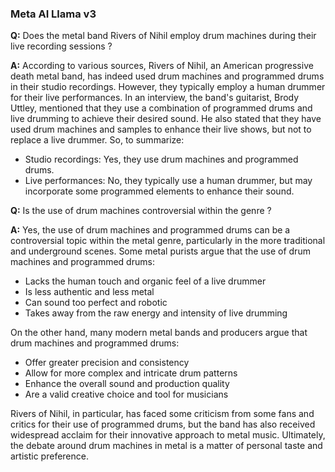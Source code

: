 ### Meta AI Llama v3

**Q:** Does the metal band Rivers of Nihil employ drum machines during their live recording sessions ?

**A:** According to various sources, Rivers of Nihil, an American progressive death metal band, has indeed used drum machines and programmed drums in their studio recordings. However, they typically employ a human drummer for their live performances.
In an interview, the band's guitarist, Brody Uttley, mentioned that they use a combination of programmed drums and live drumming to achieve their desired sound. He also stated that they have used drum machines and samples to enhance their live shows, but not to replace a live drummer.
So, to summarize:

* Studio recordings: Yes, they use drum machines and programmed drums.
* Live performances: No, they typically use a human drummer, but may incorporate some programmed elements to enhance their sound.

**Q:** Is the use of drum machines controversial within the genre ?

**A:** Yes, the use of drum machines and programmed drums can be a controversial topic within the metal genre, particularly in the more traditional and underground scenes.
Some metal purists argue that the use of drum machines and programmed drums:

* Lacks the human touch and organic feel of a live drummer
* Is less authentic and less metal
* Can sound too perfect and robotic
* Takes away from the raw energy and intensity of live drumming

On the other hand, many modern metal bands and producers argue that drum machines and programmed drums:

* Offer greater precision and consistency
* Allow for more complex and intricate drum patterns
* Enhance the overall sound and production quality
* Are a valid creative choice and tool for musicians

Rivers of Nihil, in particular, has faced some criticism from some fans and critics for their use of programmed drums, but the band has also received widespread acclaim for their innovative approach to metal music.
Ultimately, the debate around drum machines in metal is a matter of personal taste and artistic preference.
